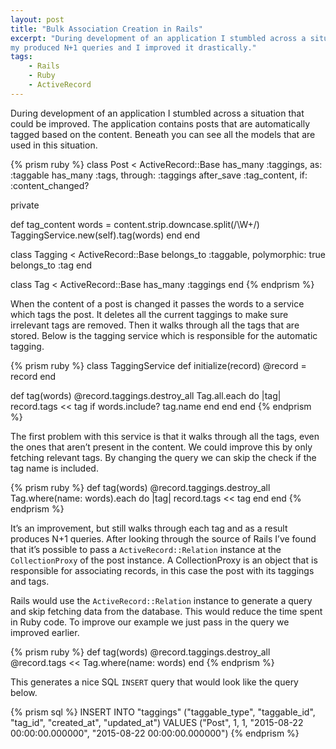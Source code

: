 ```yaml
---
layout: post
title: "Bulk Association Creation in Rails"
excerpt: "During development of an application I stumbled across a situation where
my produced N+1 queries and I improved it drastically."
tags:
    - Rails
    - Ruby
    - ActiveRecord
---
```


During development of an application I stumbled across a situation that could be
improved. The application contains posts that are automatically tagged based on
the content. Beneath you can see all the models that are used in this situation.

{% prism ruby %}
class Post < ActiveRecord::Base
  has_many :taggings, as: :taggable
  has_many :tags, through: :taggings
  after_save :tag_content, if: :content_changed?

  private

  def tag_content
    words = content.strip.downcase.split(/\W+/)
    TaggingService.new(self).tag(words)
  end
end

class Tagging < ActiveRecord::Base
  belongs_to :taggable, polymorphic: true
  belongs_to :tag
end

class Tag < ActiveRecord::Base
  has_many :taggings
end
{% endprism %}

When the content of a post is changed it passes the words to a service which
tags the post. It deletes all the current taggings to make sure irrelevant tags
are removed. Then it walks through all the tags that are stored. Below is the
tagging service which is responsible for the automatic tagging.

{% prism ruby %}
class TaggingService
  def initialize(record)
    @record = record
  end

  def tag(words)
    @record.taggings.destroy_all
    Tag.all.each do |tag|
      record.tags << tag if words.include? tag.name
    end
  end
end
{% endprism %}

The first problem with this service is that it walks through all the tags, even
the ones that aren’t present in the content. We could improve this by only
fetching relevant tags. By changing the query we can skip the check if the tag
name is included.

{% prism ruby %}
def tag(words)
  @record.taggings.destroy_all
  Tag.where(name: words).each do |tag|
    record.tags << tag
  end
end
{% endprism %}

It’s an improvement, but still walks through each tag and as a result produces
N+1 queries. After looking through the source of Rails I’ve found that it’s
possible to pass a `ActiveRecord::Relation` instance at the `CollectionProxy` of
the post instance. A CollectionProxy is an object that is responsible for
associating records, in this case the post with its taggings and tags.

Rails would use the `ActiveRecord::Relation` instance to generate a query and
skip fetching data from the database. This would reduce the time spent in Ruby
code. To improve our example we just pass in the query we improved earlier.

{% prism ruby %}
def tag(words)
  @record.taggings.destroy_all
  @record.tags << Tag.where(name: words)
end
{% endprism %}

This generates a nice SQL `INSERT` query that would look like the query below.

{% prism sql %}
INSERT INTO "taggings" ("taggable_type", "taggable_id", "tag_id", "created_at", "updated_at")
VALUES ("Post", 1, 1, "2015-08-22 00:00:00.000000", "2015-08-22 00:00:00.000000")
{% endprism %}
